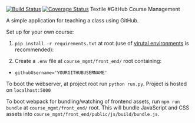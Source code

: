 [![Build Status](https://travis-ci.org/cheshireoctopus/course_mgmt.png)](https://travis-ci.org/cheshireoctopus/course_mgmt)
[![Coverage Status](https://coveralls.io/repos/github/cheshireoctopus/course_mgmt/badge.svg?branch=master)](https://coveralls.io/github/cheshireoctopus/course_mgmt?branch=master)
Textile
#GitHub Course Management

A simple application for teaching a class using GitHub.

Set up for your own course:

1. `pip install -r requirements.txt` at root (use of [virutal environments](http://docs.python-guide.org/en/latest/dev/virtualenvs/) is recommended):

2. Create a `.env` file at `course_mgmt/front_end/` root containing:
  - `githubUsername='YOURGITHUBUSERNAME'`

To boot the webserver, at project root run `python run.py`. Project is hosted on `localhost:5000`

To boot webpack for bundling/watching of frontend assets, run `npm run bundle` at `course_mgmt/front_end/` root. This will bundle JavaScript and CSS assets into `course_mgmt/front_end/public/js/build/bundle.js`.